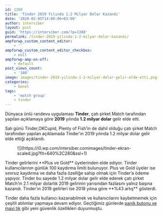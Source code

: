 ```yaml
---
id: 1388
title: 'Tinder 2019 Yılında 1.2 Milyar Dolar Kazandı'
date: '2020-02-05T14:00:06+03:00'
author: intersiber
layout: post
guid: 'https://intersiber.com/?p=1388'
permalink: /tinder-2019-yilinda-1-2-milyar-dolar-kazandi/
ampforwp_custom_content_editor:
    - ''
ampforwp_custom_content_editor_checkbox:
    - null
ampforwp-amp-on-off:
    - default
post_views_count:
    - '108'
image: images/tinder-2019-yilinda-1-2-milyar-dolar-gelir-elde-etti.png
categories:
    - Genel
tags:
    - 'match group'
    - tinder
---
```


Dünyaca ünlü randevu uygulaması **Tinder**, çatı şirket Match tarafından yapılan açıklamaya göre **2019** yılında **1.2 milyar dolar** gelir elde etti.

Salı günü Tinder,OKCupid, Plenty of Fish’in de dahil olduğu çatı şirket Match tarafından yapılan açıklamada Tinder’ın 2019 yılında 1.2 milyar dolar gelir elde ettiği açıklandı.

<figure class="wp-block-image size-large">![](https://i0.wp.com/intersiber.comimages/tinder-ekran-scaled.jpg?fit=640%2C280&ssl=1)</figure>Tinder gelirlerini **Plus ve Gold** üyelerinden elde ediyor. Tinder kullanıcılarının günlük 100 kaydırma limiti bulunuyor. Plus ve Gold üyeler ise sınırsız kaydırma ve daha fazla özelliğe sahip olmak için Tinder’a ödeme yapıyor. Tinder bu sayede 1.2 milyar dolar gelir elde ederek çatı şirket Match’in 2.1 milyar dolarlık 2019 gelirinin yarısından fazlasını yalnız başına kazandı. Tinder’ın 2019 gelirleri ise 2018 yılına göre **%43 artış** gösterdi.

Tinder daha fazla kullanıcı kazanabilmek ve kullanıcılarını kaybetmemek için çeşitli atılımlar yapmaya devam ediyor. Geçtiğimiz günlerde [panik butonu ve mavi tik](https://intersiber.com/tindera-panik-butonu-ve-yeni-guvenlik-guncellemeleri-geliyor/) gibi yeni güvenlik özellikleri duyurmuştu.